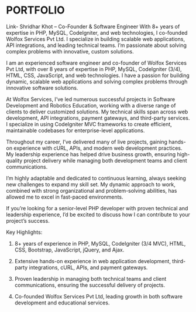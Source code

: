 # PORTFOLIO
Link-
Shridhar Khot – Co-Founder &amp; Software Engineer With 8+ years of expertise in PHP, MySQL, CodeIgniter, and web technologies, I co-founded Wolfox Services Pvt Ltd. I specialize in building scalable web applications, API integrations, and leading technical teams. I’m passionate about solving complex problems with innovative, custom solutions.

I am an experienced software engineer and co-founder of Wolfox Services Pvt Ltd, with over 8 years of expertise in PHP, MySQL, CodeIgniter (3/4), HTML, CSS, JavaScript, and web technologies. I have a passion for building dynamic, scalable web applications and solving complex problems through innovative software solutions.

At Wolfox Services, I’ve led numerous successful projects in Software Development and Robotics Education, working with a diverse range of clients to deliver customized solutions. My technical skills span across web development, API integrations, payment gateways, and third-party services. I specialize in using CodeIgniter MVC frameworks to create efficient, maintainable codebases for enterprise-level applications.

Throughout my career, I’ve delivered many of live projects, gaining hands-on experience with cURL, APIs, and modern web development practices. My leadership experience has helped drive business growth, ensuring high-quality project delivery while managing both development teams and client communications.

I’m highly adaptable and dedicated to continuous learning, always seeking new challenges to expand my skill set. My dynamic approach to work, combined with strong organizational and problem-solving abilities, has allowed me to excel in fast-paced environments.

If you’re looking for a senior-level PHP developer with proven technical and leadership experience, I’d be excited to discuss how I can contribute to your project’s success.

Key Highlights:
1. 8+ years of experience in PHP, MySQL, CodeIgniter (3/4 MVC), HTML, CSS, Bootstrap, JavaScript, jQuery, and Ajax.

2. Extensive hands-on experience in web application development, third-party integrations, cURL, APIs, and payment gateways.

3. Proven leadership in managing both technical teams and client communications, ensuring the successful delivery of projects.

4. Co-founded Wolfox Services Pvt Ltd, leading growth in both software development and educational services.
